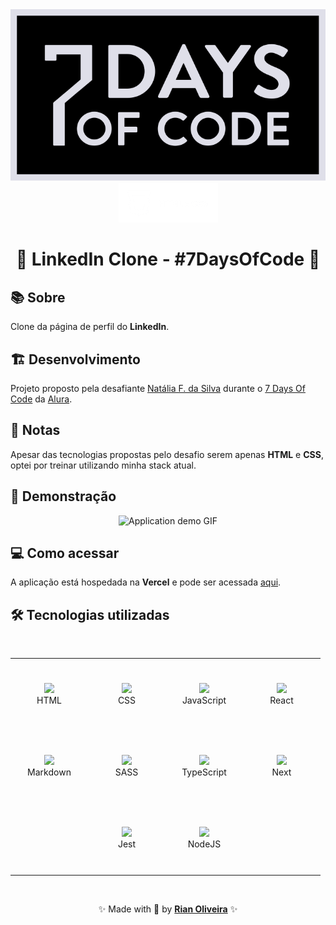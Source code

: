 <div align="center">
  <img src=".github/header.svg" alt="7 Days Of Code logo" />
  <br />
  <img src=".github/logo.png" alt="HTML and CSS logo" />
  <h1>🚀 LinkedIn Clone - #7DaysOfCode 🚀</h1>
</div>

## 📚 Sobre

Clone da página de perfil do **LinkedIn**.

## 🏗️ Desenvolvimento

Projeto proposto pela desafiante [Natália F. da Silva](https://www.linkedin.com/in/natalia-f-da-silva/) durante o [7 Days Of Code](https://7daysofcode.io/) da [Alura](https://www.alura.com.br/).

## 📝 Notas

Apesar das tecnologias propostas pelo desafio serem apenas **HTML** e **CSS**, optei por treinar utilizando minha stack atual.

## 🔎 Demonstração

<div align="center">
  <img src=".github/demo.gif" alt="Application demo GIF">
</div>

## 💻 Como acessar

A aplicação está hospedada na **Vercel** e pode ser acessada [aqui](https://linkedin-clone-zeta-three.vercel.app/).

## 🛠️ Tecnologias utilizadas

<br>

<table align="center">
  <tbody>
    <tr>
      <td align="center" width="110" height="110">
        <img src="https://skillicons.dev/icons?i=html" />
        <br>
        <span>HTML</span>
      </td>
      <td align="center" width="110" height="110">
        <img src="https://skillicons.dev/icons?i=css" />
        <br>
        <span>CSS</span>
      </td>
      <td align="center" width="110" height="110">
        <img src="https://skillicons.dev/icons?i=js" />
        <br>
        <span>JavaScript</span>
      </td>
      <td align="center" width="110" height="110">
        <img src="https://skillicons.dev/icons?i=react" />
        <br>
        <span>React</span>
      </td>
    </tr>
    <tr>
      <td align="center" width="110" height="110">
        <img src="https://skillicons.dev/icons?i=markdown" />
        <br>
        <span>Markdown</span>
      </td>
      <td align="center" width="110" height="110">
        <img src="https://skillicons.dev/icons?i=sass" />
        <br>
        <span>SASS</span>
      </td>
      <td align="center" width="110" height="110">
        <img src="https://skillicons.dev/icons?i=ts" />
        <br>
        <span>TypeScript</span>
      </td>
      <td align="center" width="110" height="110">
        <img src="https://skillicons.dev/icons?i=next" />
        <br>
        <span>Next</span>
      </td>
    </tr>
    <tr>
      <td align="center" width="110" height="110"></td>
      <td align="center" width="110" height="110">
        <img src="https://skillicons.dev/icons?i=jest" />
        <br>
        <span>Jest</span>
      </td>
      <td align="center" width="110" height="110">
        <img src="https://skillicons.dev/icons?i=nodejs" />
        <br>
        <span>NodeJS</span>
      </td>
      <td align="center" width="110" height="110"></td>
    </tr>
  </tbody>
</table>

<br>

<p align="center">✨ Made with 💙 by <a href="https://github.com/riandeoliveira"><strong>Rian Oliveira</strong></a> ✨</p>
